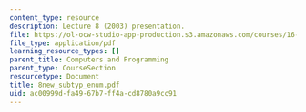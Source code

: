 ```yaml
---
content_type: resource
description: Lecture 8 (2003) presentation.
file: https://ol-ocw-studio-app-production.s3.amazonaws.com/courses/16-01-unified-engineering-i-ii-iii-iv-fall-2005-spring-2006/ac00999dfa4967b7ff4acd8780a9cc91_8new_subtyp_enum.pdf
file_type: application/pdf
learning_resource_types: []
parent_title: Computers and Programming
parent_type: CourseSection
resourcetype: Document
title: 8new_subtyp_enum.pdf
uid: ac00999d-fa49-67b7-ff4a-cd8780a9cc91
---
```

